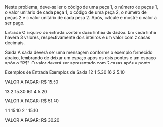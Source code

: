 Neste problema, deve-se ler o código de uma peça 1, o número de peças 1, o valor unitário de cada peça 1, o código de uma peça 2, o número de peças 2 e o valor unitário de cada peça 2. Após, calcule e mostre o valor a ser pago.

Entrada
O arquivo de entrada contém duas linhas de dados. Em cada linha haverá 3 valores, respectivamente dois inteiros e um valor com 2 casas decimais.

Saída
A saída deverá ser uma mensagem conforme o exemplo fornecido abaixo, lembrando de deixar um espaço após os dois pontos e um espaço após o "R$". O valor deverá ser apresentado com 2 casas após o ponto.

Exemplos de Entrada	Exemplos de Saída
12 1 5.30
16 2 5.10

VALOR A PAGAR: R$ 15.50

13 2 15.30
161 4 5.20

VALOR A PAGAR: R$ 51.40

1 1 15.10
2 1 15.10

VALOR A PAGAR: R$ 30.20